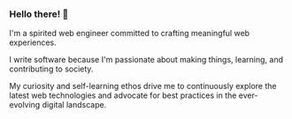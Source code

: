 ### Hello there! 👋

<p>I'm a spirited web engineer committed to crafting meaningful web experiences.</p>
<p>I write software because I'm passionate about making things, learning, and contributing to society.</p>
<p>My curiosity and self-learning ethos drive me to continuously explore the latest web technologies and advocate for best practices in the ever-evolving digital landscape.</p>

<!--
**davidinoa/davidinoa** is a ✨ _special_ ✨ repository because its `README.md` (this file) appears on your GitHub profile.

Here are some ideas to get you started:

- 🔭 I’m currently working on ...
- 🌱 I’m currently learning ...
- 👯 I’m looking to collaborate on ...
- 🤔 I’m looking for help with ...
- 💬 Ask me about ...
- 📫 How to reach me: ...
- 😄 Pronouns: ...
- ⚡ Fun fact: ...
-->
